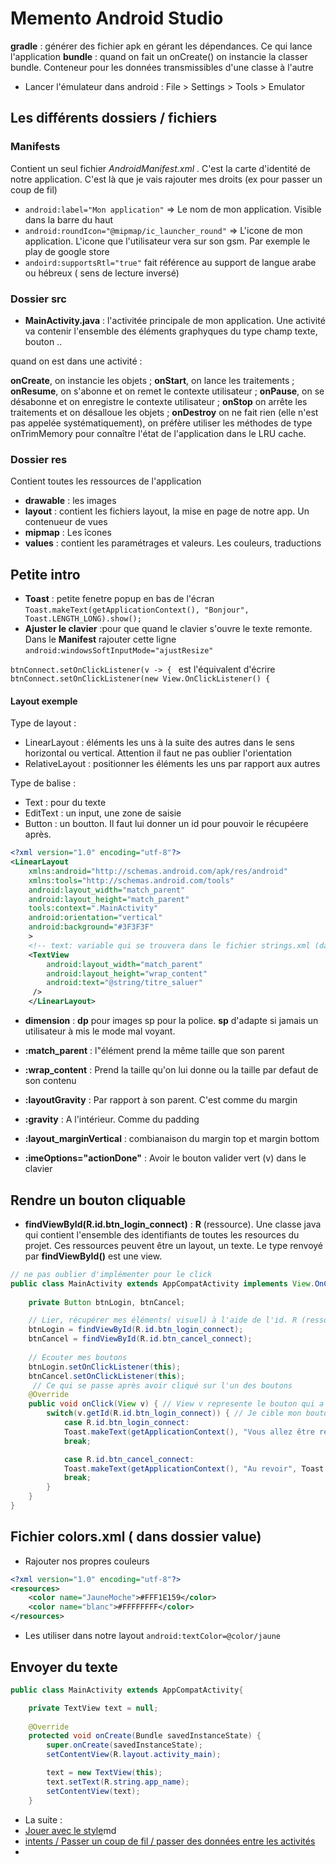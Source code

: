 # Memento Android Studio

**gradle** : générer des fichier apk en gérant les dépendances. Ce qui lance l'application
**bundle** : quand on fait un onCreate() on instancie la classer bundle. Conteneur pour les données transmissibles d'une classe à l'autre

- Lancer l'émulateur dans android : File > Settings > Tools > Emulator


## Les différents dossiers / fichiers

### Manifests
Contient un seul fichier *AndroidManifest.xml* . C'est la carte d'identité de notre application. C'est là que je vais rajouter mes droits (ex pour passer un coup de fil)
- `android:label="Mon application"` => Le nom de mon application. Visible dans la barre du haut
- `android:roundIcon="@mipmap/ic_launcher_round"` => L'icone de mon application. L'icone que l'utilisateur vera sur son gsm. Par exemple le play de google store
- `andoird:supportsRtl="true"` fait référence au support de langue arabe ou hébreux ( sens de lecture inversé)

### **Dossier src**

- **MainActivity.java** : l'activitée principale de mon application. Une activité va contenir l'ensemble des éléments graphyques du type champ texte, bouton ..

quand on est dans une activité :

**onCreate**, on instancie les objets ;
**onStart**, on lance les traitements ;
**onResume**, on s'abonne et on remet le contexte utilisateur ;
**onPause**, on se désabonne et on enregistre le contexte utilisateur ;
**onStop** on arrête les traitements et on désalloue les objets ;
**onDestroy** on ne fait rien (elle n'est pas appelée systématiquement), on préfère utiliser les méthodes de type onTrimMemory pour connaître l'état de l'application dans le LRU cache.

### **Dossier res**
Contient toutes les ressources de l'application
- **drawable** : les images 
- **layout** : contient les fichiers layout, la mise en page de notre app. Un contenueur de vues
- **mipmap** : Les îcones
- **values** : contient les paramétrages et valeurs. Les couleurs, traductions

## Petite intro

-  **Toast** : petite fenetre popup en bas de l'écran
        `Toast.makeText(getApplicationContext(), "Bonjour", Toast.LENGTH_LONG).show();`
- **Ajuster le clavier** :pour que quand le clavier s'ouvre le texte remonte. Dans le **Manifest** rajouter cette ligne `android:windowsSoftInputMode="ajustResize"`

`btnConnect.setOnClickListener(v -> { `
est l'équivalent d'écrire
`btnConnect.setOnClickListener(new View.OnClickListener() {`

#### Layout exemple

Type de layout : 
- LinearLayout : éléments les uns à la suite des autres dans le sens horizontal ou vertical. Attention il faut ne pas oublier l'orientation
- RelativeLayout : positionner les éléments les uns par rapport aux autres

Type de balise :
- Text : pour du texte
- EditText : un input, une zone de saisie
- Button : un boutton. Il faut lui donner un id pour pouvoir le récupéere après. 

```xml
<?xml version="1.0" encoding="utf-8"?>
<LinearLayout
    xmlns:android="http://schemas.android.com/apk/res/android"
    xmlns:tools="http://schemas.android.com/tools"
    android:layout_width="match_parent"
    android:layout_height="match_parent"
    tools:context=".MainActivity"
    android:orientation="vertical"
    android:background="#3F3F3F"
    >
    <!-- text: variable qui se trouvera dans le fichier strings.xml (dans dossier values) -->
    <TextView
        android:layout_width="match_parent"
        android:layout_height="wrap_content"
        android:text="@string/titre_saluer"
     />
    </LinearLayout>
```
- **dimension** : **dp** pour images sp pour la police.  **sp** d'adapte si jamais un utilisateur à mis le mode mal voyant.

- **:match_parent** : l"élément prend la même taille que son parent
- **:wrap_content** : Prend la taille qu'on lui donne ou la taille par defaut de son contenu

- **:layoutGravity** : Par rapport à son parent. C'est comme du margin
- **:gravity** : A l'intérieur. Comme du padding
- **:layout_marginVertical** : combianaison du margin top et margin bottom

- **:imeOptions="actionDone"** : Avoir le bouton valider vert (v) dans le clavier

## Rendre un bouton cliquable

- **findViewById(R.id.btn_login_connect)** : **R** (ressource). Une classe java qui contient l'ensemble des identifiants de toutes les resources du projet. Ces ressources peuvent être un layout, un texte. Le type renvoyé par **findViewById()** est une view.

```java
// ne pas oublier d'implémenter pour le click
public class MainActivity extends AppCompatActivity implements View.OnClickListener {
    
    private Button btnLogin, btnCancel;

    // Lier, récupérer mes éléments( visuel) à l'aide de l'id. R (ressource) c'est une classe. La classe de l'id
    btnLogin = findViewById(R.id.btn_login_connect);
    btnCancel = findViewById(R.id.btn_cancel_connect);
    
    // Ecouter mes boutons
    btnLogin.setOnClickListener(this); 
    btnCancel.setOnClickListener(this);
     // Ce qui se passe après avoir cliqué sur l'un des boutons
    @Override
    public void onClick(View v) { // View v represente le bouton qui a été cliqué
        switch(v.getId(R.id.btn_login_connect)) { // Je cible mon bouton à partir de son id
            case R.id.btn_login_connect:
            Toast.makeText(getApplicationContext(), "Vous allez être redirigé", Toast.LENGTH_LONG).show();
            break;

            case R.id.btn_cancel_connect:
            Toast.makeText(getApplicationContext(), "Au revoir", Toast.LENGTH_LONG).show();
            break;
        }
    }
}
```

## Fichier colors.xml ( dans dossier value)

- Rajouter nos propres couleurs

```xml
<?xml version="1.0" encoding="utf-8"?>
<resources>
    <color name="JauneMoche">#FFF1E159</color>
    <color name="blanc">#FFFFFFFF</color>
</resources>
```

- Les utiliser dans notre layout
`android:textColor=@color/jaune`

## Envoyer du texte

```java
public class MainActivity extends AppCompatActivity{

    private TextView text = null;
    
    @Override
    protected void onCreate(Bundle savedInstanceState) {
        super.onCreate(savedInstanceState);
        setContentView(R.layout.activity_main);

        text = new TextView(this);
        text.setText(R.string.app_name);
        setContentView(text);
    }
```

- La suite :
- [Jouer avec le style](https://github.com/marieThielens/resumeAndroid/blob/master/Creer%20notre%20propre%20style_theme%20Sombre_orientation)md
- [intents / Passer un coup de fil / passer des données entre les activités](https://github.com/marieThielens/resumeAndroid/blob/master/intents.md)
-
